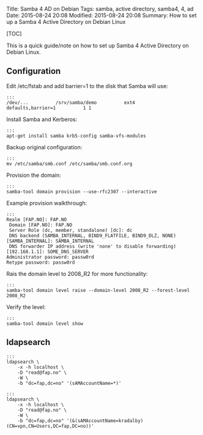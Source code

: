 Title: Samba 4 AD on Debian
Tags: samba, active directory, samba4, 4, ad
Date: 2015-08-24 20:08
Modified: 2015-08-24 20:08
Summary: How to set up a Samba 4 Active Directory on Debian Linux

[TOC]

This is a quick guide/note on how to set up Samba 4 Active Directory on Debian Linux.

## Configuration

Edit /etc/fstab and add barrier=1 to the disk that Samba will use:

    :::
    /dev/...          /srv/samba/demo          ext4          defaults,barrier=1          1 1

Install Samba and Kerberos:

    :::
    apt-get install samba krb5-config samba-vfs-modules

Backup original configuration:

    :::
    mv /etc/samba/smb.conf /etc/samba/smb.conf.org

Provision the domain:

    :::
    samba-tool domain provision --use-rfc2307 --interactive

Example provision walkthrough:

    :::
    Realm [FAP.NO]: FAP.NO
     Domain [FAP.NO]: FAP.NO
     Server Role (dc, member, standalone) [dc]: dc
     DNS backend (SAMBA_INTERNAL, BIND9_FLATFILE, BIND9_DLZ, NONE) [SAMBA_INTERNAL]: SAMBA_INTERNAL
     DNS forwarder IP address (write 'none' to disable forwarding) [192.168.1.1]: SOME_DNS_SERVER
    Administrator password: passw0rd
    Retype password: passw0rd

Rais the domain level to 2008_R2 for more functionality:

    :::
    samba-tool domain level raise --domain-level 2008_R2 --forest-level 2008_R2 

Verify the level:

    :::
    samba-tool domain level show 


## ldapsearch

    :::
    ldapsearch \
        -x -h localhost \
        -D "read@fap.no" \
        -W \
        -b "dc=fap,dc=no" '(sAMAccountName=*)'
    
    :::
    ldapsearch \
        -x -h localhost \
        -D "read@fap.no" \
        -W \
        -b "dc=fap,dc=no" '(&(sAMAccountName=kradalby)(CN=vpn,CN=Users,DC=fap,DC=no))'
